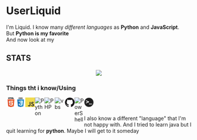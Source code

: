 # UserLiquid
<p>I'm Liquid. I know many <em>different languages</em> as <strong>Python</strong> and <strong>JavaScript</strong>.<br> But <strong>Python is my favorite</strong><br>And now look at my</p>

## STATS

<p align="center">
   <img align="center" src="https://github-readme-stats.vercel.app/api?username=userliquid&show_icons=true&theme=radical"/>
 

### Things tht i know/Using

<img align="left" alt="HTML" width="26px" src="https://raw.githubusercontent.com/github/explore/80688e429a7d4ef2fca1e82350fe8e3517d3494d/topics/html/html.png" />
<img align="left" alt="CSS" width="26px" src="https://raw.githubusercontent.com/github/explore/80688e429a7d4ef2fca1e82350fe8e3517d3494d/topics/css/css.png" />
<img align="left" alt="Js" width="26px" src="https://raw.githubusercontent.com/github/explore/80688e429a7d4ef2fca1e82350fe8e3517d3494d/topics/javascript/javascript.png" />
<img align="left" alt="Python" width="26px" src="https://external-content.duckduckgo.com/iu/?u=https%3A%2F%2Ftse2.mm.bing.net%2Fth%3Fid%3DOIP.EDJ9xoErBbZqK2tExVoJfAHaHY%26pid%3DApi&f=1" />
<img align="left" alt="PHP" width="28px" src="https://external-content.duckduckgo.com/iu/?u=https%3A%2F%2Ftse1.mm.bing.net%2Fth%3Fid%3DOIP.j_70tjuJOwKAs3dMAGVoHAHaD4%26pid%3DApi&f=1" />
<img align="left" alt="vbs" width="28px" src="https://external-content.duckduckgo.com/iu/?u=https%3A%2F%2Ftse1.mm.bing.net%2Fth%3Fid%3DOIP.RTrJdrufBRsMnKphbMX2RwAAAA%26pid%3DApi&f=1" />
<img align="left" alt="GitHub" width="26px" src="https://raw.githubusercontent.com/github/explore/78df643247d429f6cc873026c0622819ad797942/topics/github/github.png" />
<!-- I know. PowerShell is just a better version of windows command prompt. -->
<img align="left" alt="PowerShell" width="26px" src="https://external-content.duckduckgo.com/iu/?u=https%3A%2F%2Ftse3.mm.bing.net%2Fth%3Fid%3DOIP.dUa7vos4bkfLpxyctsDf0QHaHa%26pid%3DApi&f=1" />
<img align="left" alt="Terminal" width="26px" src="https://raw.githubusercontent.com/github/explore/80688e429a7d4ef2fca1e82350fe8e3517d3494d/topics/terminal/terminal.png" />
<br />
<br />
<p>I also know a different "language" that I'm not happy with. And I tried to learn java but I quit learning for <strong>python</strong>. Maybe I will get to it someday</p>
